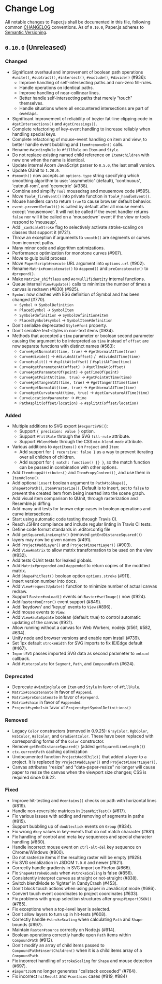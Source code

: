 # Change Log
All notable changes to Paper.js shall be documented in this file, following common [CHANGELOG](http://keepachangelog.com/) conventions. As of `0.10.0`, Paper.js adheres to [Semantic Versioning](http://semver.org/).

## `0.10.0` (Unreleased)

### Changed
- Significant overhaul and improvement of boolean path operations `#unite()`,
  `#subtract()`, `#intersect()`, `#exclude()`, `#divide()` (#936):
    - Improve handling of self-intersecting paths and non-zero fill-rules.
    - Handle operations on identical paths.
    - Improve handling of near-collinear lines.
    - Better handle self-intersecting paths that merely "touch" themselves.
    - Handle situations where all encountered intersections are part of overlaps.
- Significant improvement of reliability of bezier fat-line clipping code in
  `#getIntersections()` and `#getCrossings()`.
- Complete refactoring of key-event handling to increase reliably when handling
  special keys.
- Complete refactoring of mouse-event handling on item and view, to better
  handle event bubbling and `Item#removeOn()` calls.
- Rename `#windingRule` to `#fillRule` on `Item` and `Style`.
- Do not replace existing named child reference on `Item#children` with new one
  when the name is identical.
- Update internal Acorn JavaScript parser to `0.5.0`, the last small version.
- Update QUnit to `1.20.0`.
- `#smooth()` now accepts an `options.type` string  specifying which smoothing
  algorithm to use: 'asymmetric' (default), 'continuous', 'catmull-rom', and
  'geometric' (#338).
- Combine and simplify `Tool` mousedrag and mousemove code (#595).
- Move `Tool#_fireEvent()` into private function in `Tool#_handleEvent()`.
- Mouse handlers can to return `true` to cause browser default behavior.
- `event.preventDefault()` is called by default after all mouse events except
  'mousemove'. It will not be called if the event handler returns `false` nor
  will it be called on a 'mousedown' event if the view or tools respond to
  'mouseup'.
- Add `_canScaleStroke` flag to selectively activate stroke-scaling on classes
  that support it (#721).
- Throw an exception if arguments to `smooth()` are segments or curves from
  incorrect paths.
- Many minor code and algorithm optimizations.
- Performance optimization for monotone curves (#907).
- Move to gulp build process.
- Move `PaperScript#execute` URL argument into `options.url` (#902).
- Rename `Matrix#concatenate()` to `#append()` and `preConcatenate()` to `#prepend()`.
- Make `Matrix#_shiftless` and `#orNullIfIdentity` internal functions.
- Queue internal `View#update()` calls to minimize the number of times a canvas is redrawn (#830) (#925).
- `Symbol` now clashes with ES6 definition of Symbol and has been changed (#770).
    - `Symbol` -> `SymbolDefinition`
    - `PlacedSymbol` -> `SymbolItem`
    - `Symbol#definition` -> `SymbolDefinition#item`
    - `PlacedSymbol#symbol` -> `SymbolItem#definition`
- Don't serialize deprecated `Style#font` property.
- Don't serialize text-styles in non-text items (#934).
- Methods that accepted a `time` parameter or boolean second parameter causing the argument to be interpreted as `time` instead of `offset` are now separate functions with distinct names (#563):
    - `Curve#getNormalAt(time, true)` -> `#getNormalAtTime(true)`
    - `Curve#divide()` -> `#divideAt(offset)` / ` #divideAtTime(time)`
    - `Curve#split()` -> `#splitAt(offset)` / `#splitAtTime(time)`
    - `Curve#getParameterAt(offset)` -> `#getTimeAt(offset)`
    - `Curve#getParameterOf(point)` -> `getTimeOf(point)`
    - `Curve#getPointAt(time, true)` -> `#getPointAtTime(time)`
    - `Curve#getTangentAt(time, true)` -> `#getTangenttTime(time)`
    - `Curve#getNormalAt(time, true)` -> `#getNormalAtTime(time)`
    - `Curve#getCurvatureAt(time, true)` -> `#getCurvatureAtTime(time)`
    - `CurveLocation#parameter` -> `#time`
    - `Path#split(offset/location)` -> `#splitAt(offset/location)`


### Added
- Multiple additions to SVG export (`#exportSVG()`):
    - Support `{ precision: value }` option.
    - Support `#fillRule` through the SVG `fill-rule` attribute.
    - Support `#blendMode` through the CSS `mix-blend-mode` attribute.
- Various additions to `#getItems()` on `Project` and `Item`:
    - Add support for `{ recursive: false }` as a way to prevent iterating over
      all children of children.
    - Add support for `{ match: function() {} }`, so the match function can be
      passed in combination with other options.
- Add `Item#copyAttributes()` and `Item#copyContent()`, and use them in
  `Item#clone()`.
- Add optional `insert` boolean argument to `Path#toShape()`, `Shape#toPath()`,
  `Item#rasterize()`. Default is to insert, set to `false` to prevent the
  created item from being inserted into the scene graph.
- Add visual item comparison to QUnit, through rasterization and Resemble.js
  diffing.
- Add many unit tests for known edge cases in boolean operations and curve
  intersections.
- Start using automatic code testing through Travis CI.
- Reach JSHint compliance and include regular linting in Travis CI tests.
- Define code format standards in .editorconfig file
- Add `getSquaredLineLength()` (removed `getEndDistanceSquared()`)
- layers may now be given names (#491).
- Add `Project#addLayer()` and `Project#insertLayer()` (#903).
- Add `View#matrix` to allow matrix transformation to be used on the view (#832).
- Add tests QUnit tests for leaked globals.
- Add `Matrix#prepended` and `#appended` to return copies of the modified  matrix.
- Add `Shape#hitTest()` boolean option `options.stroke` (#911).
- Insert version number into docs.
- Add `View#requestUpdate()` function to minimize number of actual canvas redraw.
- Support `Raster#onLoad()` events on `Raster#setImage()` now (#924).
- Add `Raster#onError()` event support (#849).
- Add 'keydown' and 'keyup' events to `View` (#896).
- Add mouse events to `View`.
- Add `View#autoUpdate` boolean (default: true) to control  automatic updating of the canvas (#921).
- Allow running without a canvas for Web Workers, nodejs (#561, #582, #634).
- Unify node and browser versions and enable npm install (#739).
- Set 1px default `strokeWidth` for SVG imports to fix IE/Edge default (#467).
- `ImportSVG` passes imported SVG data as second parameter to `onLoad` callback.
- Add `#interpolate` for `Segment`, `Path`, and `CompoundPath` (#624).


### Deprecated
- Deprecate `#windingRule` on `Item` and `Style` in favor of `#fillRule`.
- `Matrix#concatenante` in favor of `#append`.
- `Matrix#preConcatenate` in favor of `#prepend`.
- `Matrix#chain` in favor of `#appended`.
- `Project#symbols`in favor of `Project#getSymbolDefinitions()`


### Removed
- Legacy `Color` constructors (removed in 0.9.25): `GrayColor`, `RgbColor`,
  `HsbColor`, `HslColor`, and `GradientColor`. These have been replaced
   with corresponding forms of the `Color` constructor.
- Remove `getEndDistanceSquared()` (added `getSquaredLineLength()`)
- `ctx.currentPath` caching optimization
- Undocumented function `Project#addChild()` that added a layer to a project.
  It is replaced by `Project#addLayer()` and `Project#insertLayer()`.
- Canvas attributes "resize" and "data-paper-resize" no longer will cause paper to resize the canvas when the viewport size changes; CSS is required since 0.9.22.


### Fixed
- Improve hit-testing and `#contains()` checks on path with horizontal lines (#819).
- Handle non-reversible matrices in `Item#hitTest()` (#617).
- Fix various issues with adding and removing of segments in paths (#815).
- Support bubbling up of `doubleclick` events on `Group` (#834).
- Fix wrong `#key` values in key-events that do not match character (#881).
- Fix handling of control and meta key sequences and special character handling
  (#860).
- Handle incorrect mouse event on `ctrl-alt-del` key sequence on Chrome/Windows
  (#800).
- Do not rasterize items if the resulting raster will be empty (#828).
- Fix SVG serialization in JSDOM `7.0.0` and newer (#821).
- Correctly handle gradients in SVG import on Firefox (#666).
- Fix `Shape#strokeBounds` when `#strokeScaling` is false (#856).
- Consistently interpret curves as straight or not-straight (#838).
- Switch blendMode to 'lighter' in CandyCrash (#453).
- Don't block touch actions when using paper in JavaScript mode (#686).
- Convert touch event coordinates to project coordinates (#633).
- Fix problems with group selection structures after `group#importJSON()` (#785).
- Fix exceptions when a top-level layer is selected.
- Don't allow layers to turn up in hit-tests (#608).
- Correctly handle `#strokeScaling` when calculating `Path` and `Shape` bounds (#697).
- Maintain `Raster#source` correctly on Node.js (#914).
- Boolean operations correctly handle open `Path` items within `CompoundPath` (#912).
- Don't modify an array of child items passed to `CompoundPath#insertChildren()` when it is a child items array of a `CompoundPath`.
- Fix incorrect handling of `strokeScaling` for `Shape` and mouse detection (#697).
- `#importJSON` no longer generates "callstack exceeded" (#764).
- Fix incorrect `hitResult` and `#contains` cases (#819, #884)
